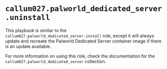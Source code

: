 # `callum027.palworld_dedicated_server.uninstall`

This playbook is similar to the `callum027.palworld_dedicated_server.install` role,
except it will always update and recreate the Palworld Dedicated Server container image if there is an update available.

For more information on using this role, check the documentation for the `callum027.palworld_dedicated_server` collection.
